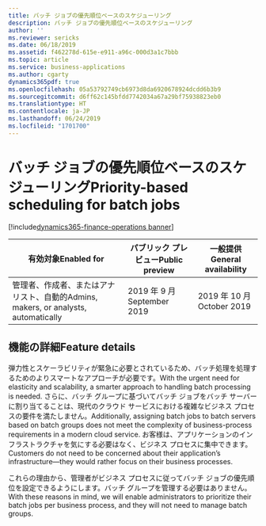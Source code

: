 ```yaml
---
title: バッチ ジョブの優先順位ベースのスケジューリング
description: バッチ ジョブの優先順位ベースのスケジューリング
author: ''
ms.reviewer: sericks
ms.date: 06/18/2019
ms.assetid: f462278d-615e-e911-a96c-000d3a1c7bbb
ms.topic: article
ms.service: business-applications
ms.author: cgarty
dynamics365pdf: true
ms.openlocfilehash: 05a53792749cb6973d8da6920678924dcdd6b3b9
ms.sourcegitcommit: d6ff62c145bfdd7742034a67a29bf75938823eb0
ms.translationtype: HT
ms.contentlocale: ja-JP
ms.lasthandoff: 06/24/2019
ms.locfileid: "1701700"
---
```

# <a name="priority-based-scheduling-for-batch-jobs"></a><span data-ttu-id="142f2-103">バッチ ジョブの優先順位ベースのスケジューリング</span><span class="sxs-lookup"><span data-stu-id="142f2-103">Priority-based scheduling for batch jobs</span></span>
[!include[dynamics365-finance-operations banner](../includes/dynamics365-finance-operations.md)]

| <span data-ttu-id="142f2-104">有効対象</span><span class="sxs-lookup"><span data-stu-id="142f2-104">Enabled for</span></span>    |  <span data-ttu-id="142f2-105">パブリック プレビュー</span><span class="sxs-lookup"><span data-stu-id="142f2-105">Public preview</span></span> | <span data-ttu-id="142f2-106">一般提供</span><span class="sxs-lookup"><span data-stu-id="142f2-106">General availability</span></span> | 
| ---------- | ---------- |---------- |
|<span data-ttu-id="142f2-107">管理者、作成者、またはアナリスト、自動的</span><span class="sxs-lookup"><span data-stu-id="142f2-107">Admins, makers, or analysts, automatically</span></span>|<span data-ttu-id="142f2-108">2019 年 9 月</span><span class="sxs-lookup"><span data-stu-id="142f2-108">September 2019</span></span>| <span data-ttu-id="142f2-109">2019 年 10 月</span><span class="sxs-lookup"><span data-stu-id="142f2-109">October 2019</span></span>|






## <a name="feature-details"></a><span data-ttu-id="142f2-110">機能の詳細</span><span class="sxs-lookup"><span data-stu-id="142f2-110">Feature details</span></span>
<!--feature detail start -->
<span data-ttu-id="142f2-111">弾力性とスケーラビリティが緊急に必要とされているため、バッチ処理を処理するためのよりスマートなアプローチが必要です。</span><span class="sxs-lookup"><span data-stu-id="142f2-111">With the urgent need for elasticity and scalability, a smarter approach to handling batch processing is needed.</span></span> <span data-ttu-id="142f2-112">さらに、バッチ グループに基づいてバッチ ジョブをバッチ サーバーに割り当てることは、現代のクラウド サービスにおける複雑なビジネス プロセスの要件を満たしません。</span><span class="sxs-lookup"><span data-stu-id="142f2-112">Additionally, assigning batch jobs to batch servers based on batch groups does not meet the complexity of business-process requirements in a modern cloud service.</span></span> <span data-ttu-id="142f2-113">お客様は、アプリケーションのインフラストラクチャを気にする必要はなく、ビジネス プロセスに集中できます。</span><span class="sxs-lookup"><span data-stu-id="142f2-113">Customers do not need to be concerned about their application’s infrastructure—they would rather focus on their business processes.</span></span> 
 
<span data-ttu-id="142f2-114">これらの理由から、管理者がビジネス プロセスに従ってバッチ ジョブの優先順位を設定できるようにします。バッチ グループを管理する必要はありません。</span><span class="sxs-lookup"><span data-stu-id="142f2-114">With these reasons in mind, we will enable administrators to prioritize their batch jobs per business process, and they will not need to manage batch groups.</span></span>
<!--feature detail end -->










